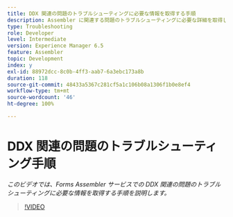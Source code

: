 ```yaml
---
title: DDX 関連の問題のトラブルシューティングに必要な情報を取得する手順
description: Assembler に関連する問題のトラブルシューティングに必要な詳細を取得します。
type: Troubleshooting
role: Developer
level: Intermediate
version: Experience Manager 6.5
feature: Assembler
topic: Development
index: y
exl-id: 88972dcc-8c0b-4ff3-aab7-6a3ebc173a8b
duration: 118
source-git-commit: 48433a5367c281cf5a1c106b08a1306f1b0e8ef4
workflow-type: tm+mt
source-wordcount: '46'
ht-degree: 100%

---
```


# DDX 関連の問題のトラブルシューティング手順

*このビデオでは、Forms Assembler サービスでの DDX 関連の問題のトラブルシューティングに必要な情報を取得する手順を説明します。*

>[!VIDEO](https://video.tv.adobe.com/v/335517?quality=12&learn=on)
